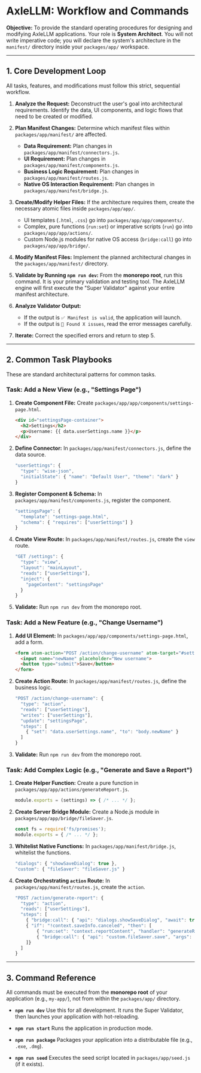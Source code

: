 # AxleLLM: Workflow and Commands

**Objective:** To provide the standard operating procedures for designing and modifying AxleLLM applications. Your role is **System Architect**. You will not write imperative code; you will declare the system's architecture in the `manifest/` directory inside your `packages/app/` workspace.

---

## 1. Core Development Loop

All tasks, features, and modifications must follow this strict, sequential workflow.

1.  **Analyze the Request:** Deconstruct the user's goal into architectural requirements. Identify the data, UI components, and logic flows that need to be created or modified.

2.  **Plan Manifest Changes:** Determine which manifest files within `packages/app/manifest/` are affected.
    *   **Data Requirement:** Plan changes in `packages/app/manifest/connectors.js`.
    *   **UI Requirement:** Plan changes in `packages/app/manifest/components.js`.
    *   **Business Logic Requirement:** Plan changes in `packages/app/manifest/routes.js`.
    *   **Native OS Interaction Requirement:** Plan changes in `packages/app/manifest/bridge.js`.

3.  **Create/Modify Helper Files:** If the architecture requires them, create the necessary atomic files inside `packages/app/app/`.
    *   UI templates (`.html`, `.css`) go into `packages/app/app/components/`.
    *   Complex, pure functions (`run:set`) or imperative scripts (`run`) go into `packages/app/app/actions/`.
    *   Custom Node.js modules for native OS access (`bridge:call`) go into `packages/app/app/bridge/`.

4.  **Modify Manifest Files:** Implement the planned architectural changes in the `packages/app/manifest/` directory.

5.  **Validate by Running `npm run dev`:** From the **monorepo root**, run this command. It is your primary validation and testing tool. The AxleLLM engine will first execute the "Super Validator" against your entire manifest architecture.

6.  **Analyze Validator Output:**
    *   If the output is `✅ Manifest is valid`, the application will launch.
    *   If the output is `🚨 Found X issues`, read the error messages carefully.

7.  **Iterate:** Correct the specified errors and return to step 5.

---

## 2. Common Task Playbooks

These are standard architectural patterns for common tasks.

### Task: Add a New View (e.g., "Settings Page")

1.  **Create Component File:**
    Create `packages/app/app/components/settings-page.html`.
    ```html
    <div id="settingsPage-container">
      <h2>Settings</h2>
      <p>Username: {{ data.userSettings.name }}</p>
    </div>
    ```

2.  **Define Connector:**
    In `packages/app/manifest/connectors.js`, define the data source.
    ```javascript
    "userSettings": {
      "type": "wise-json",
      "initialState": { "name": "Default User", "theme": "dark" }
    }
    ```

3.  **Register Component & Schema:**
    In `packages/app/manifest/components.js`, register the component.
    ```javascript
    "settingsPage": {
      "template": "settings-page.html",
      "schema": { "requires": ["userSettings"] }
    }
    ```

4.  **Create View Route:**
    In `packages/app/manifest/routes.js`, create the `view` route.
    ```javascript
    "GET /settings": {
      "type": "view",
      "layout": "mainLayout",
      "reads": ["userSettings"],
      "inject": {
        "pageContent": "settingsPage"
      }
    }
    ```

5.  **Validate:** Run `npm run dev` from the monorepo root.

### Task: Add a New Feature (e.g., "Change Username")

1.  **Add UI Element:**
    In `packages/app/app/components/settings-page.html`, add a form.
    ```html
    <form atom-action="POST /action/change-username" atom-target="#settingsPage-container">
      <input name="newName" placeholder="New username">
      <button type="submit">Save</button>
    </form>
    ```

2.  **Create Action Route:**
    In `packages/app/manifest/routes.js`, define the business logic.
    ```javascript
    "POST /action/change-username": {
      "type": "action",
      "reads": ["userSettings"],
      "writes": ["userSettings"],
      "update": "settingsPage",
      "steps": [
        { "set": "data.userSettings.name", "to": "body.newName" }
      ]
    }
    ```

3.  **Validate:** Run `npm run dev` from the monorepo root.

### Task: Add Complex Logic (e.g., "Generate and Save a Report")

1.  **Create Helper Function:**
    Create a pure function in `packages/app/app/actions/generateReport.js`.
    ```javascript
    module.exports = (settings) => { /* ... */ };
    ```

2.  **Create Server Bridge Module:**
    Create a Node.js module in `packages/app/app/bridge/fileSaver.js`.
    ```javascript
    const fs = require('fs/promises');
    module.exports = { /* ... */ };
    ```

3.  **Whitelist Native Functions:**
    In `packages/app/manifest/bridge.js`, whitelist the functions.
    ```javascript
    "dialogs": { "showSaveDialog": true },
    "custom": { "fileSaver": "fileSaver.js" }
    ```

4.  **Create Orchestrating `action` Route:**
    In `packages/app/manifest/routes.js`, create the `action`.
    ```javascript
    "POST /action/generate-report": {
      "type": "action",
      "reads": ["userSettings"],
      "steps": [
        { "bridge:call": { "api": "dialogs.showSaveDialog", "await": true, "resultTo": "context.saveInfo" } },
        { "if": "!context.saveInfo.canceled", "then": [
            { "run:set": "context.reportContent", "handler": "generateReport", "with": "[data.userSettings]" },
            { "bridge:call": { "api": "custom.fileSaver.save", "args": "[context.saveInfo.filePath, context.reportContent]" } }
        ]}
      ]
    }
    ```

---

## 3. Command Reference

All commands must be executed from the **monorepo root** of your application (e.g., `my-app/`), not from within the `packages/app/` directory.

-   **`npm run dev`**
    Use this for all development. It runs the Super Validator, then launches your application with hot-reloading.

-   **`npm run start`**
    Runs the application in production mode.

-   **`npm run package`**
    Packages your application into a distributable file (e.g., `.exe`, `.dmg`).

-   **`npm run seed`**
    Executes the seed script located in `packages/app/seed.js` (if it exists).